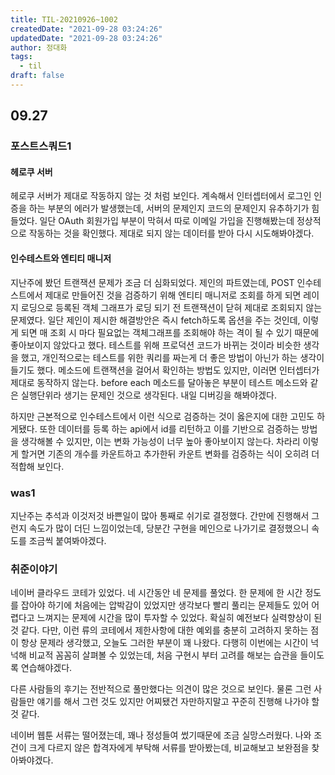 ```yaml
---
title: TIL-20210926~1002
createdDate: "2021-09-28 03:24:26"
updatedDate: "2021-09-28 03:24:26"
author: 정대화
tags:
  - til
draft: false
---
```


## 09.27

### 포스트스쿼드1

#### 헤로쿠 서버

헤로쿠 서버가 제대로 작동하지 않는 것 처럼 보인다. 계속해서 인터셉터에서 로그인 인증을 하는 부분의 에러가 발생했는데, 서버의 문제인지 코드의 문제인지 유추하기가 힘들었다. 일단 OAuth 회원가입 부분이 막혀서 따로 이메일 가입을 진행해봤는데 정상적으로 작동하는 것을 확인했다. 제대로 되지 않는 데이터를 받아 다시 시도해봐야겠다.

#### 인수테스트와 엔티티 매니저

지난주에 봤던 트랜잭션 문제가 조금 더 심화되었다. 제인의 파트였는데, POST 인수테스트에서 제대로 만들어진 것을 검증하기 위해 엔티티 매니저로 조회를 하게 되면 레이지 로딩으로 등록된 객체 그래프가 로딩 되기 전 트랜잭션이 닫혀 제대로 조회되지 않는 문제였다. 일단 제인이 제시한 해결방안은 즉시 fetch하도록 옵션을 주는 것인데, 이렇게 되면 매 조회 시 마다 필요없는 객체그래프를 조회해야 하는 격이 될 수 있기 때문에 좋아보이지 않았다고 했다. 테스트를 위해 프로덕션 코드가 바뀌는 것이라 비슷한 생각을 했고, 개인적으로는 테스트를 위한 쿼리를 짜는게 더 좋은 방법이 아닌가 하는 생각이 들기도 했다. 메소드에 트랜잭션을 걸어서 확인하는 방법도 있지만, 이러면 인터셉터가 제대로 동작하지 않는다. before each 메소드를 달아놓은 부분이 테스트 메소드와 같은 실행단위라 생기는 문제인 것으로 생각된다. 내일 디버깅을 해봐야겠다.

하지만 근본적으로 인수테스트에서 이런 식으로 검증하는 것이 옳은지에 대한 고민도 하게됐다. 또한 데이터를 등록 하는 api에서 id를 리턴하고 이를 기반으로 검증하는 방법을 생각해볼 수 있지만, 이는 변화 가능성이 너무 높아 좋아보이지 않는다. 차라리 이렇게 할거면 기존의 개수를 카운트하고 추가한뒤 카운트 변화를 검증하는 식이 오히려 더 적합해 보인다.

### was1

지난주는 추석과 이것저것 바쁜일이 많아 통째로 쉬기로 결정했다. 간만에 진행해서 그런지 속도가 많이 더딘 느낌이었는데, 당분간 구현을 메인으로 나가기로 결정했으니 속도를 조금씩 붙여봐야겠다.

### 취준이야기

네이버 클라우드 코테가 있었다. 네 시간동안 네 문제를 풀었다. 한 문제에 한 시간 정도를 잡아야 하기에 처음에는 압박감이 있었지만 생각보다 빨리 풀리는 문제들도 있어 어렵다고 느껴지는 문제에 시간을 많이 투자할 수 있었다. 확실히 예전보다 실력향상이 된 것 같다. 다만, 이런 류의 코테에서 제한사항에 대한 예외를 충분히 고려하지 못하는 점이 항상 문제라 생각했고, 오늘도 그러한 부분이 꽤 나왔다. 다행히 이번에는 시간이 넉넉해 비교적 꼼꼼히 살펴볼 수 있었는데, 처음 구현시 부터 고려를 해보는 습관을 들이도록 연습해야겠다.

다른 사람들의 후기는 전반적으로 풀만했다는 의견이 많은 것으로 보인다. 물론 그런 사람들만 얘기를 해서 그런 것도 있지만 어찌됐건 자만하지말고 꾸준히 진행해 나가야 할 것 같다.

네이버 웹툰 서류는 떨어졌는데, 꽤나 정성들여 썼기때문에 조금 실망스러웠다. 나와 조건이 크게 다르지 않은 합격자에게 부탁해 서류를 받아봤는데, 비교해보고 보완점을 찾아봐야겠다.
